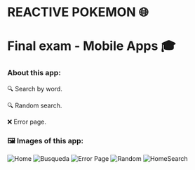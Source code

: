 # REACTIVE POKEMON 🌐

# Final exam - Mobile Apps 🎓


### About this app: 

🔍 Search by word.  

🔍 Random search.  

❌ Error page.  


### 🖼 Images of this app: 
![Home](https://user-images.githubusercontent.com/70921504/128800295-a4ccdc64-6dd6-4fd1-9005-ee2ee02ca824.jpg)
![Busqueda](https://user-images.githubusercontent.com/70921504/128800518-ae4a0e8f-84f5-49dc-82b5-1d17112daada.jpg)
![Error Page](https://user-images.githubusercontent.com/70921504/128800528-cf2ba09e-8a91-4d57-b6fc-bd514122c54e.jpg)
![Random](https://user-images.githubusercontent.com/70921504/128800551-e9cc0172-00aa-488a-9c62-0832c2e690f4.jpg)
![HomeSearch](https://user-images.githubusercontent.com/70921504/128800563-c9edc471-557b-4d13-a3d8-3b31d502f362.jpg)
